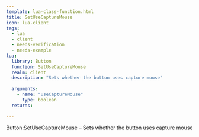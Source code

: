 ```yaml
---
template: lua-class-function.html
title: SetUseCaptureMouse
icon: lua-client
tags:
  - lua
  - client
  - needs-verification
  - needs-example
lua:
  library: Button
  function: SetUseCaptureMouse
  realm: client
  description: "Sets whether the button uses capture mouse"
  
  arguments:
    - name: "useCaptureMouse"
      type: boolean
  returns:
    
---
```


<div class="lua__search__keywords">
Button:SetUseCaptureMouse &#x2013; Sets whether the button uses capture mouse
</div>
